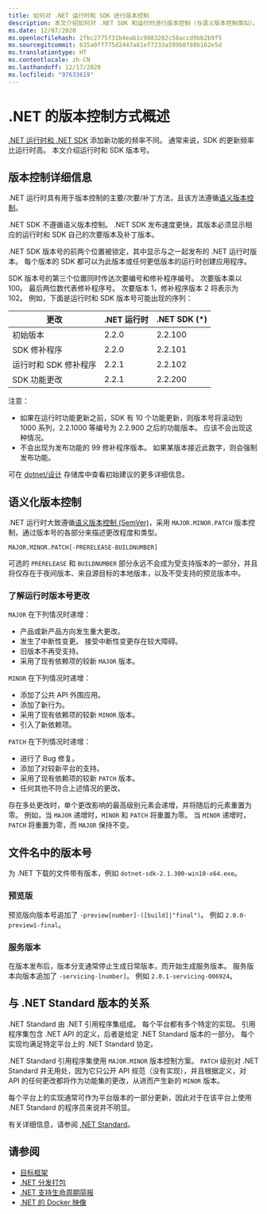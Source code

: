 ```yaml
---
title: 如何对 .NET 运行时和 SDK 进行版本控制
description: 本文介绍如何对 .NET SDK 和运行时进行版本控制（与语义版本控制类似）。
ms.date: 12/07/2020
ms.openlocfilehash: 2fbc2775f31b4eab1c9883282c58accd9bb2b9f5
ms.sourcegitcommit: 635a0ff775d2447a81ef7233a599b8f88b162e5d
ms.translationtype: HT
ms.contentlocale: zh-CN
ms.lasthandoff: 12/17/2020
ms.locfileid: "97633619"
---
```

# <a name="overview-of-how-net-is-versioned"></a>.NET 的版本控制方式概述

[.NET 运行时和 .NET SDK](../introduction.md#sdk-and-runtimes) 添加新功能的频率不同。 通常来说，SDK 的更新频率比运行时高。 本文介绍运行时和 SDK 版本号。

## <a name="versioning-details"></a>版本控制详细信息

.NET 运行时具有用于版本控制的主要/次要/补丁方法，且该方法遵循[语义版本控制](#semantic-versioning)。

.NET SDK 不遵循语义版本控制。 .NET SDK 发布速度更快，其版本必须显示相应的运行时和 SDK 自己的次要版本及补丁版本。

.NET SDK 版本号的前两个位置被锁定，其中显示与之一起发布的 .NET 运行时版本。 每个版本的 SDK 都可以为此版本或任何更低版本的运行时创建应用程序。

SDK 版本号的第三个位置同时传达次要编号和修补程序编号。 次要版本乘以 100。 最后两位数代表修补程序号。 次要版本 1，修补程序版本 2 将表示为 102。 例如，下面是运行时和 SDK 版本号可能出现的序列：

| 更改                | .NET 运行时      | .NET SDK (\*)     |
|-----------------------|-------------------|-------------------|
| 初始版本       | 2.2.0             | 2.2.100           |
| SDK 修补程序             | 2.2.0             | 2.2.101           |
| 运行时和 SDK 修补程序 | 2.2.1             | 2.2.102           |
| SDK 功能更改    | 2.2.1             | 2.2.200           |

注意：

- 如果在运行时功能更新之前，SDK 有 10 个功能更新，则版本号将滚动到 1000 系列，2.2.1000 等编号为 2.2.900 之后的功能版本。 应该不会出现这种情况。
- 不会出现为发布功能的 99 修补程序版本。 如果某版本接近此数字，则会强制发布功能。

可在 [dotnet/设计](https://github.com/dotnet/designs/pull/29) 存储库中查看初始建议的更多详细信息。

## <a name="semantic-versioning"></a>语义化版本控制

.NET 运行时大致遵循[语义版本控制 (SemVer)](https://semver.org/)，采用 `MAJOR.MINOR.PATCH` 版本控制，通过版本号的各部分来描述更改程度和类型。

```
MAJOR.MINOR.PATCH[-PRERELEASE-BUILDNUMBER]
```

可选的 `PRERELEASE` 和 `BUILDNUMBER` 部分永远不会成为受支持版本的一部分，并且将仅存在于夜间版本、来自源目标的本地版本，以及不受支持的预览版本中。

### <a name="understand-runtime-version-number-changes"></a>了解运行时版本号更改

`MAJOR` 在下列情况时递增：

- 产品或新产品方向发生重大更改。
- 发生了中断性变更。 接受中断性变更存在较大障碍。
- 旧版本不再受支持。
- 采用了现有依赖项的较新 `MAJOR` 版本。

`MINOR` 在下列情况时递增：

- 添加了公共 API 外围应用。
- 添加了新行为。
- 采用了现有依赖项的较新 `MINOR` 版本。
- 引入了新依赖项。

`PATCH` 在下列情况时递增：

- 进行了 Bug 修复。
- 添加了对较新平台的支持。
- 采用了现有依赖项的较新 `PATCH` 版本。
- 任何其他不符合上述情况的更改。

存在多处更改时，单个更改影响的最高级别元素会递增，并将随后的元素重置为零。 例如，当 `MAJOR` 递增时，`MINOR` 和 `PATCH` 将重置为零。 当 `MINOR` 递增时，`PATCH` 将重置为零，而 `MAJOR` 保持不变。

## <a name="version-numbers-in-file-names"></a>文件名中的版本号

为 .NET 下载的文件带有版本，例如 `dotnet-sdk-2.1.300-win10-x64.exe`。

### <a name="preview-versions"></a>预览版

预览版向版本号追加了 `-preview[number]-([build]|"final")`。 例如 `2.0.0-preview1-final`。

### <a name="servicing-versions"></a>服务版本

在版本发布后，版本分支通常停止生成日常版本，而开始生成服务版本。 服务版本向版本追加了 `-servicing-[number]`。 例如 `2.0.1-servicing-006924`。

## <a name="relationship-to-net-standard-versions"></a>与 .NET Standard 版本的关系

.NET Standard 由 .NET 引用程序集组成。 每个平台都有多个特定的实现。 引用程序集包含 .NET API 的定义，后者是给定 .NET Standard 版本的一部分。 每个实现均满足特定平台上的 .NET Standard 协定。

.NET Standard 引用程序集使用 `MAJOR.MINOR` 版本控制方案。 `PATCH` 级别对 .NET Standard 并无用处，因为它只公开 API 规范（没有实现），并且根据定义，对 API 的任何更改都将作为功能集的更改，从进而产生新的 `MINOR` 版本。

每个平台上的实现通常可作为平台版本的一部分更新，因此对于在该平台上使用 .NET Standard 的程序员来说并不明显。

有关详细信息，请参阅 [.NET Standard](../../standard/net-standard.md)。

## <a name="see-also"></a>请参阅

- [目标框架](../../standard/frameworks.md)
- [.NET 分发打包](../distribution-packaging.md)
- [.NET 支持生命周期简报](https://dotnet.microsoft.com/platform/support/policy)
- [.NET 的 Docker 映像](https://hub.docker.com/_/microsoft-dotnet/)
